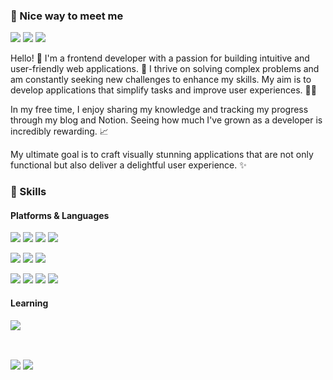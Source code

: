 ### 🤞 Nice way to meet me
<p>
   <a href="https://medium.com/@ibory1220" target="_blank"><img src="https://img.shields.io/badge/Blog-black?style=flat-square&logo=Medium&logoColor=white"/></a>
  <a href="https://www.linkedin.com/in/dgd03146/" target="_blank"><img src="https://img.shields.io/badge/GeoJungIm-0A66C2?style=flat-square&logo=Linkedin&logoColor=white"/></a>
  <a href="mailto:ibory1220@gmail.com" target="_blank"><img src="https://img.shields.io/badge/ibory1220@gmail.com-EA4335?style=flat-square&logo=Gmail&logoColor=white"/></a>
</p>

<p>
Hello! 👋 I'm a frontend developer with a passion for building intuitive and user-friendly web applications. 🚀 I thrive on solving complex problems and am constantly seeking new challenges to enhance my skills.
My aim is to develop applications that simplify tasks and improve user experiences. 👨‍💻

In my free time, I enjoy sharing my knowledge and tracking my progress through my blog and Notion. Seeing how much I've grown as a developer is incredibly rewarding. 📈

My ultimate goal is to craft visually stunning applications that are not only functional but also deliver a delightful user experience. ✨
</p>


### 💪 Skills
#### Platforms & Languages
<p>
  <img src="https://img.shields.io/badge/React-61DAFB?style=flat-square&logo=React&logoColor=black"/>
  <img src="https://img.shields.io/badge/Javascript-yellow?style=flat-square&logo=javascript&logoColor=white">
  <img src="https://img.shields.io/badge/TypeScript-3178C6?style=flat-square&logo=TypeScript&logoColor=white"/>
   <img src="https://img.shields.io/badge/Next.js-000000?style=flat-square&logo=next.js&logoColor=white">
</p>
<p>
 <img src="https://img.shields.io/badge/Redux_toolkit-764ABC?style=flat-square&logo=redux&logoColor=white">
 <img src="https://img.shields.io/badge/React_Query-FF4154?style=flat-square&logo=react query&logoColor=white">
 <img src="https://img.shields.io/badge/Recoil-000000?style=flat-squaree&logo=rust&logoColor=white">
</p>
<p>
  <img src="https://img.shields.io/badge/styled--components-DB7093?style=flat-square&logo=styled-components&logoColor=white">
  <img src="https://img.shields.io/badge/tailwindCss-47ACB3?style=flat-square&logo=tailwind-css&logoColor=white">
  <img src="https://img.shields.io/badge/twin.macro-purple?style=flat-square&logo=Teradata&logoColor=white">
   
  <img src="https://img.shields.io/badge/Sass-CC6699?style=flat-square&logo=sass&logoColor=white">
</p>

#### Learning
 <img src="https://img.shields.io/badge/Node.js-green?style=flat-square&logo=node.js&logoColor=white">
<p>
 
<p/>
<br/>
<p>
<img src="https://github-readme-stats.vercel.app/api?username=dgd03146&theme=vue&show_icons=true&count_private=true&hide=stars&hide_border=true" align="center"/>
<img src="https://github-readme-stats.vercel.app/api/top-langs/?username=dgd03146&show_icons=true&layout=compact&theme=graywhite&hide_border=true" align="center"/>
</p>

